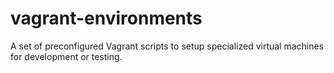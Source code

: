 vagrant-environments
====================

A set of preconfigured Vagrant scripts to setup specialized virtual machines for development or testing.